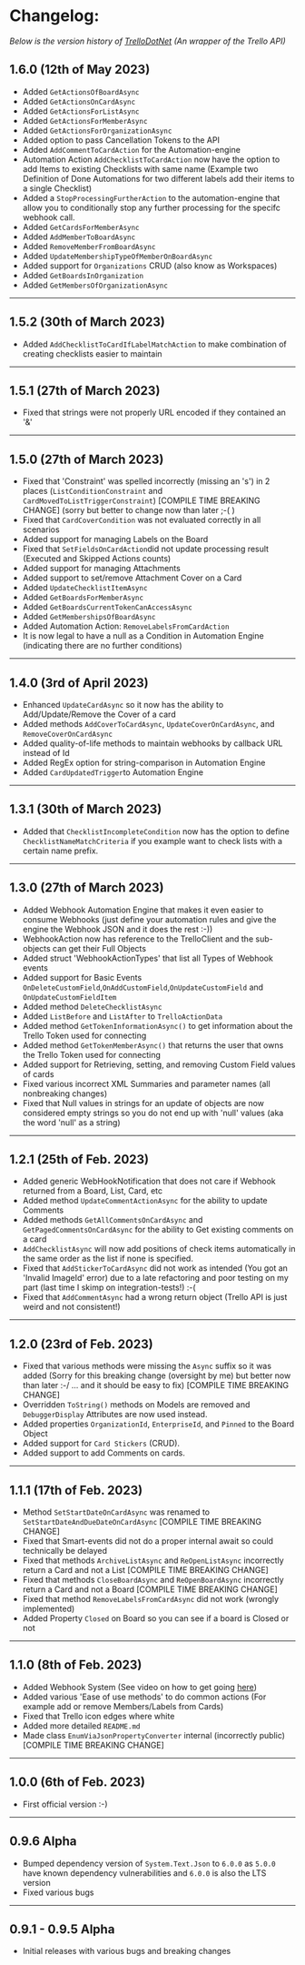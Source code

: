 # Changelog: 
*Below is the version history of [TrelloDotNet](https://github.com/rwjdk/TrelloDotNet) (An wrapper of the Trello API)*

## 1.6.0 (12th of May 2023)
- Added `GetActionsOfBoardAsync`
- Added `GetActionsOnCardAsync`
- Added `GetActionsForListAsync`
- Added `GetActionsForMemberAsync`
- Added `GetActionsForOrganizationAsync`
- Added option to pass Cancellation Tokens to the API
- Added `AddCommentToCardAction` for the Automation-engine
- Automation Action `AddChecklistToCardAction` now have the option to add Items to existing Checklists with same name (Example two Definition of Done Automations for two different labels add their items to a single Checklist)
- Added a `StopProcessingFurtherAction` to the automation-engine that allow you to conditionally stop any further processing for the specifc webhook call.
- Added `GetCardsForMemberAsync`
- Added `AddMemberToBoardAsync`
- Added `RemoveMemberFromBoardAsync`
- Added `UpdateMembershipTypeOfMemberOnBoardAsync`
- Added support for `Organizations` CRUD (also know as Workspaces)
- Added `GetBoardsInOrganization` 
- Added `GetMembersOfOrganizationAsync`

<hr>

## 1.5.2 (30th of March 2023)
- Added `AddChecklistToCardIfLabelMatchAction` to make combination of creating checklists easier to maintain

<hr>

## 1.5.1 (27th of March 2023)
- Fixed that strings were not properly URL encoded if they contained an '&'

<hr>

## 1.5.0 (27th of March 2023)
- Fixed that 'Constraint' was spelled incorrectly (missing an 's') in 2 places (`ListConditionConstraint` and `CardMovedToListTriggerConstraint`) [COMPILE TIME BREAKING CHANGE] (sorry but better to change now than later ;-( ) 
- Fixed that `CardCoverCondition` was not evaluated correctly in all scenarios
- Added support for managing Labels on the Board
- Fixed that `SetFieldsOnCardAction`did not update processing result (Executed and Skipped Actions counts)
- Added support for managing Attachments
- Added support to set/remove Attachment Cover on a Card
- Added `UpdateChecklistItemAsync`
- Added `GetBoardsForMemberAsync`
- Added `GetBoardsCurrentTokenCanAccessAsync`
- Added `GetMembershipsOfBoardAsync` 
- Added Automation Action: `RemoveLabelsFromCardAction`
- It is now legal to have a null as a Condition in Automation Engine (indicating there are no further conditions)

<hr>

## 1.4.0 (3rd of April 2023)
- Enhanced `UpdateCardAsync` so it now has the ability to Add/Update/Remove the Cover of a card
- Added methods `AddCoverToCardAsync`, `UpdateCoverOnCardAsync`, and `RemoveCoverOnCardAsync`
- Added quality-of-life methods to maintain webhooks by callback URL instead of Id
- Added RegEx option for string-comparison in Automation Engine
- Added `CardUpdatedTrigger`to Automation Engine

<hr>

## 1.3.1 (30th of March 2023)
- Added that `ChecklistIncompleteCondition` now has the option to define `ChecklistNameMatchCriteria` if you example want to check lists with a certain name prefix.

<hr>

## 1.3.0 (27th of March 2023)
- Added Webhook Automation Engine that makes it even easier to consume Webhooks (just define your automation rules and give the engine the Webhook JSON and it does the rest :-))
- WebhookAction now has reference to the TrelloClient and the sub-objects can get their Full Objects
- Added struct 'WebhookActionTypes' that list all Types of Webhook events
- Added support for Basic Events `OnDeleteCustomField`,`OnAddCustomField`,`OnUpdateCustomField` and `OnUpdateCustomFieldItem`
- Added method `DeleteChecklistAsync`
- Added `ListBefore` and `ListAfter` to `TrelloActionData`
- Added method `GetTokenInformationAsync()` to get information about the Trello Token used for connecting
- Added method `GetTokenMemberAsync()` that returns the user that owns the Trello Token used for connecting
- Added support for Retrieving, setting, and removing Custom Field values of cards
- Fixed various incorrect XML Summaries and parameter names (all nonbreaking changes)
- Fixed that Null values in strings for an update of objects are now considered empty strings so you do not end up with 'null' values (aka the word 'null' as a string)

<hr>

## 1.2.1 (25th of Feb. 2023)
- Added generic WebHookNotification that does not care if Webhook returned from a Board, List, Card, etc
- Added method `UpdateCommentActionAsync` for the ability to update Comments
- Added methods `GetAllCommentsOnCardAsync` and `GetPagedCommentsOnCardAsync` for the ability to Get existing comments on a card
- `AddChecklistAsync` will now add positions of check items automatically in the same order as the list if none is specified.
- Fixed that `AddStickerToCardAsync` did not work as intended (You got an 'Invalid ImageId' error) due to a late refactoring and poor testing on my part (last time I skimp on integration-tests!) :-(
- Fixed that `AddCommentAsync` had a wrong return object (Trello API is just weird and not consistent!)

<hr>

## 1.2.0 (23rd of Feb. 2023)
- Fixed that various methods were missing the `Async` suffix so it was added (Sorry for this breaking change (oversight by me) but better now than later :-/ ... and it should be easy to fix) [COMPILE TIME BREAKING CHANGE]
- Overridden `ToString()` methods on Models are removed and `DebuggerDisplay` Attributes are now used instead.
- Added properties `OrganizationId`, `EnterpriseId`, and `Pinned` to the Board Object
- Added support for `Card Stickers` (CRUD).
- Added support to add Comments on cards.

<hr>

## 1.1.1 (17th of Feb. 2023)
- Method `SetStartDateOnCardAsync` was renamed to `SetStartDateAndDueDateOnCardAsync` [COMPILE TIME BREAKING CHANGE]
- Fixed that Smart-events did not do a proper internal await so could technically be delayed
- Fixed that methods `ArchiveListAsync` and `ReOpenListAsync` incorrectly return a Card and not a List [COMPILE TIME BREAKING CHANGE]
- Fixed that methods `CloseBoardAsync` and `ReOpenBoardAsync` incorrectly return a Card and not a Board [COMPILE TIME BREAKING CHANGE]
- Fixed that method `RemoveLabelsFromCardAsync` did not work (wrongly implemented)
- Added Property `Closed` on Board so you can see if a board is Closed or not

<hr>

## 1.1.0 (8th of Feb. 2023)
- Added Webhook System (See video on how to get going [here](https://youtu.be/A3_B-SLBm_0))
- Added various 'Ease of use methods' to do common actions (For example add or remove Members/Labels from Cards)
- Fixed that Trello icon edges where white
- Added more detailed `README.md`
- Made class `EnumViaJsonPropertyConverter` internal (incorrectly public) [COMPILE TIME BREAKING CHANGE]

<hr>

## 1.0.0 (6th of Feb. 2023)
- First official version :-)

<hr>

## 0.9.6 Alpha
- Bumped dependency version of `System.Text.Json` to `6.0.0` as `5.0.0` have known dependency vulnerabilities and `6.0.0` is also the LTS version
- Fixed various bugs

<hr>

## 0.9.1 - 0.9.5 Alpha
- Initial releases with various bugs and breaking changes
